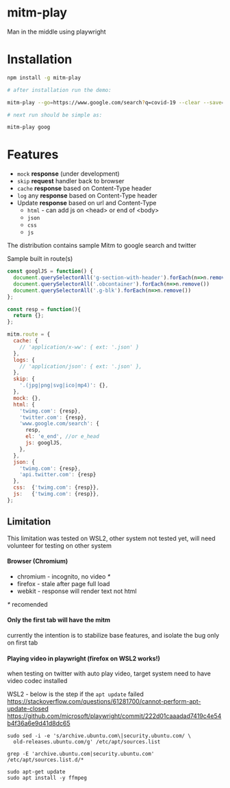 # mitm-play
Man in the middle using playwright

# Installation
```bash
npm install -g mitm-play
```
```bash
# after installation run the demo:

mitm-play --go=https://www.google.com/search?q=covid-19 --clear --save=goog

# next run should be simple as:

mitm-play goog
```

# Features
* `mock` __response__ (under development)
* `skip` __request__ handler back to browser   
* `cache` __response__ based on Content-Type header
* `log` any __response__ based on Content-Type header
* Update __response__ based on url and Content-Type
  * `html` - can add js on &lt;head&gt; or end of &lt;body&gt;
  * `json`
  * `css`
  * `js`

The distribution contains sample Mitm to google search and twitter 

Sample built in route(s)
```js
const googlJS = function() {
  document.querySelectorAll('g-section-with-header').forEach(n=>n.remove())
  document.querySelectorAll('.obcontainer').forEach(n=>n.remove())
  document.querySelectorAll('.g-blk').forEach(n=>n.remove())
};

const resp = function(){
  return {};
};

mitm.route = {
  cache: {
    // 'application/x-ww': { ext: '.json' }
  },
  logs: {
    // 'application/json': { ext: '.json' },
  },
  skip: {
    '.(jpg|png|svg|ico|mp4)': {},
  },
  mock: {},
  html: {
    'twimg.com': {resp},
    'twitter.com': {resp},
    'www.google.com/search': {
      resp,
      el: 'e_end', //or e_head
      js: googlJS,
    },
  },
  json: {
    'twimg.com': {resp},
    'api.twitter.com': {resp}
  },
  css:  {'twimg.com': {resp}},
  js:   {'twimg.com': {resp}},
};
```

## Limitation
This limitation was tested on WSL2, other system not tested yet, will need volunteer for testing on other system

#### Browser (Chromium)
- chromium - incognito, no video _*_
- firefox - stale after page full load
- webkit - response will render text not html

_*_ recomended

#### Only the first tab will have the mitm
currently the intention is to stabilize base features, and isolate the bug only on first tab

#### Playing video in playwright (firefox on WSL2 works!)
when testing on twitter with auto play video, target system need to have video codec installed 

WSL2 - below is the step if the `apt update` failed <br> 
https://stackoverflow.com/questions/61281700/cannot-perform-apt-update-closed
https://github.com/microsoft/playwright/commit/222d01caaadad7419c4e54b4f36a6e9d41d8dc65
```
sudo sed -i -e 's/archive.ubuntu.com\|security.ubuntu.com/ \
  old-releases.ubuntu.com/g' /etc/apt/sources.list

grep -E 'archive.ubuntu.com|security.ubuntu.com' /etc/apt/sources.list.d/*

sudo apt-get update
sudo apt install -y ffmpeg
```
